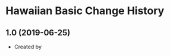 Hawaiian Basic Change History
====================

1.0 (2019-06-25)
----------------
* Created by 
